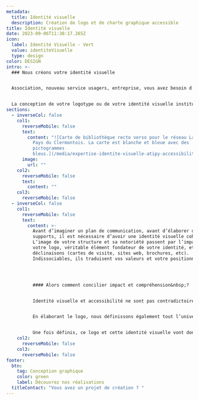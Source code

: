```yaml
---
metadata:
  title: Identité visuelle
  description: Création de logo et de charte graphique accessible
title: Identité visuelle
date: 2023-09-06T11:30:17.265Z
icon:
  label: Identité Visuelle - Vert
  value: identiteVisuelle
  type: design
color: DESIGN
intro: >-
  ### Nous créons votre identité visuelle


  Association, nouveau service usagers, entreprise, vous avez besoin d’un logo pour lancer votre communication&nbsp;? Communautés d’agglomération, collectivités, vous souhaitez réaliser une identité visuelle propre à votre CCAS, vos services usagers, vos événements&nbsp;?


  La conception de votre logotype ou de votre identité visuelle institutionnelle ou évènementielle est une étape fondamentale dans votre communication. La promotion de votre offre, de votre service ou de vos évènements permet de toucher votre public et de créer une relation durable.
sections:
  - inverseCol: false
    col1:
      reverseMobile: false
      text:
        content: "![Carte de bibliothèque recto verso pour le réseau La Butinière du
          Pays du Clermontois. La carte est blanche et bleue avec des
          pictogrammes
          bleus.](/media/expertise-identite-visuelle-atipy-accessibilite-1.jpg)"
      image:
        url: ""
    col2:
      reverseMobile: false
      text:
        content: ""
    col3:
      reverseMobile: false
  - inverseCol: false
    col1:
      reverseMobile: false
      text:
        content: >-
          Avant d’imaginer un plan de communication, avant d’élaborer des
          supports, il est nécessaire d’avoir une identité visuelle cohérente.
          L’image de votre structure et sa notoriété passent par l’impact de
          votre logo, véritable élément fondateur de votre identité, et de ses
          déclinaisons (cartes de visite, sites web, brochures, etc).
          Indissociables, ils traduisent vos valeurs et votre positionnement.




          #### Alors comment concilier impact et compréhension&nbsp;?


          Identité visuelle et accessibilité ne sont pas contradictoires. Une identité graphique peut être pensée en étant à la fois esthétique et accessible à tous. Un logo trop simple n’est pas un bon logo&nbsp;? Et pourquoi pas&nbsp;! Un logo sobre et épuré, donnant des informations essentielles, est un logo visuellement impactant. Un bon logo est un logo universel.


          En élaborant le logo, nous définissons également tout l’univers graphique environnant&nbsp;: l’identité visuelle. Les couleurs, les signes, les formes, les typographies, les motifs… Par le biais d’un brief créatif, nous envisageons avec vous des axes de travail pouvant nourrir notre réflexion. De ces axes découleront des propositions créatives.


          Une fois définis, ce logo et cette identité visuelle vont donner lieu à des déclinaisons. Afin d’avoir un univers graphique cohérent et fédérateur, l’identité visuelle se décline sur tous types de supports&nbsp;: carte de visite, brochure, plaquette, site web, signalétique…
    col2:
      reverseMobile: false
    col3:
      reverseMobile: false
footer:
  btn:
    tag: Conception graphique
    color: green
    label: Découvrez nos réalisations
  titleContact: "Vous avez un projet de création ? "
---
```

